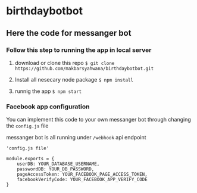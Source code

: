 # birthdaybotbot
## Here the code for messanger bot

### Follow this step to running the app in local server

1. download or clone this repo
  `$ git clone https://github.com/makbarsyahwana/birthdaybotbot.git`

2. Install all nesecary node package
    `$ npm install`

3. runnig the app
    `$ npm start`


### Facebook app configuration

You can implement this code to your own messanger bot
through changing the `config.js` file

messanger bot is all running under `/webhook` api endpoint 

```
'config.js file'

module.exports = {
    userDB: YOUR_DATABASE_USERNAME,
    passwordDB: YOUR_DB_PASSWORD,
    pageAccessToken: YOUR_FACEBOOK_PAGE_ACCESS_TOKEN,
    facebookVerifyCode: YOUR_FACEBOOK_APP_VERIFY_CODE
}

```